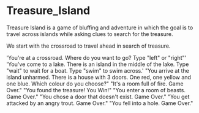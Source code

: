 # Treasure_Island
Treasure Island is a game of bluffing and adventure in which the goal is to travel across islands while asking clues to search for the treasure.

We start with the crossroad to travel ahead in search of treasure.

'You're at a crossroad. Where do you want to go? Type "left" or "right"'
'You've come to a lake. There is an island in the middle of the lake. Type "wait" to wait for a boat. Type "swim" to swim across.'
"You arrive at the island unharmed. There is a house with 3 doors. One red, one yellow and one blue. Which colour do you choose?"
"It's a room full of fire. Game Over."
"You found the treasure! You Win!"
"You enter a room of beasts. Game Over."
"You chose a door that doesn't exist. Game Over."
"You get attacked by an angry trout. Game Over."
"You fell into a hole. Game Over."
